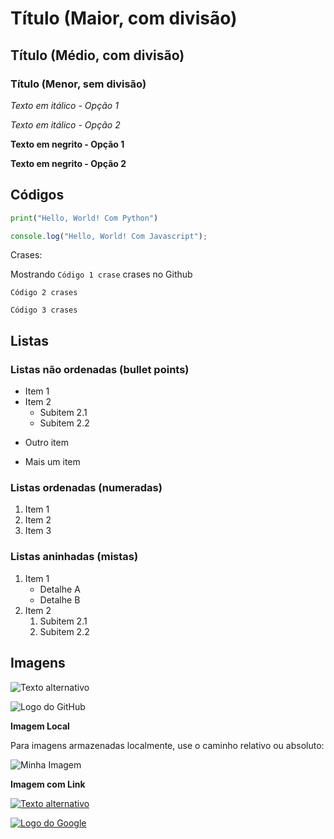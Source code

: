 # Título (Maior, com divisão)

## Título (Médio, com divisão)

### Título (Menor, sem divisão)

*Texto em itálico - Opção 1*

_Texto em itálico - Opção 2_

**Texto em negrito - Opção 1**

__Texto em negrito - Opção 2__


## Códigos

```python
print("Hello, World! Com Python")
```

```javascript
console.log("Hello, World! Com Javascript");
```

Crases:

Mostrando `Código 1 crase` crases no Github

```Código 2 crases```

``Código 3 crases``

## Listas

### Listas não ordenadas (bullet points)

- Item 1
- Item 2
  - Subitem 2.1
  - Subitem 2.2
* Outro item
+ Mais um item

### Listas ordenadas (numeradas)

1. Item 1
2. Item 2
3. Item 3

### Listas aninhadas (mistas)

1. Item 1
   - Detalhe A
   - Detalhe B
2. Item 2
   1. Subitem 2.1
   2. Subitem 2.2

## Imagens

![Texto alternativo](URL-da-imagem "Título opcional")

![Logo do GitHub](https://github.githubassets.com/images/modules/logos_page/GitHub-Mark.png "GitHub Logo")

**Imagem Local**

Para imagens armazenadas localmente, use o caminho relativo ou absoluto:

![Minha Imagem](./imagens/exemplo.png)

**Imagem com Link**

[![Texto alternativo](URL-da-imagem)](URL-do-link)

[![Logo do Google](https://www.google.com/images/branding/googlelogo/1x/googlelogo_color_272x92dp.png)](https://www.google.com)


